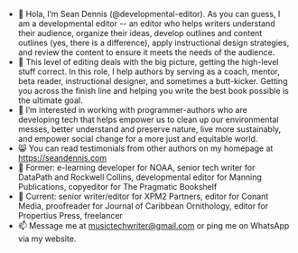 - 👋 Hola, I’m Sean Dennis (@developmental-editor). As you can guess, I am a developmental editor -- an editor who helps writers understand their audience, organize their ideas, develop outlines and content outlines (yes, there is a difference), apply instructional design strategies, and review the content to ensure it meets the needs of the audience. 
- 🦉 This level of editing deals with the big picture, getting the high-level stuff correct. In this role, I help authors by serving as a coach, mentor, beta reader, instructional designer, and sometimes a butt-kicker. Getting you across the finish line and helping you write the best book possible is the ultimate goal.
- 👀 I’m interested in working with programmer-authors who are developing tech that helps empower us to clean up our environmental messes, better understand and preserve nature, live more sustainably, and empower social change for a more just and equitable world.
- 😸 You can read testimonials from other authors on my homepage at https://seandennis.com
- 🧾 Former: e-learning developer for NOAA, senior tech writer for DataPath and Rockwell Collins, developmental editor for Manning Publications, copyeditor for The Pragmatic Bookshelf
- 🎷 Current: senior writer/editor for XPM2 Partners, editor for Conant Media, proofreader for Journal of Caribbean Ornithology, editor for Propertius Press, freelancer
- 📫 Message me at musictechwriter@gmail.com or ping me on WhatsApp via my website.

<!---
developmental-editor/developmental-editor is a ✨ special ✨ repository because its `README.md` (this file) appears on your GitHub profile.
You can click the Preview link to take a look at your changes.
--->
